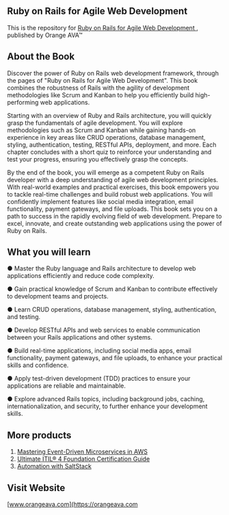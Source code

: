 ## Ruby on Rails for Agile Web Development

This is the repository for [Ruby on Rails for Agile Web Development
](https://orangeava.com/products/ruby-on-rails-for-agile-web-development), published by Orange AVA™

## About the Book
Discover the power of Ruby on Rails web development framework, through the pages of "Ruby on Rails for Agile Web Development". This book combines the robustness of Rails with the agility of development methodologies like Scrum and Kanban to help you efficiently build high-performing web applications.

Starting with an overview of Ruby and Rails architecture, you will quickly grasp the fundamentals of agile development. You will explore methodologies such as Scrum and Kanban while gaining hands-on experience in key areas like CRUD operations, database management, styling, authentication, testing, RESTful APIs, deployment, and more. Each chapter concludes with a short quiz to reinforce your understanding and test your progress, ensuring you effectively grasp the concepts.

By the end of the book, you will emerge as a competent Ruby on Rails developer with a deep understanding of agile web development principles. With real-world examples and practical exercises, this book empowers you to tackle real-time challenges and build robust web applications. You will confidently implement features like social media integration, email functionality, payment gateways, and file uploads. This book sets you on a path to success in the rapidly evolving field of web development. Prepare to excel, innovate, and create outstanding web applications using the power of Ruby on Rails.

## What you will learn
●  Master the Ruby language and Rails architecture to develop web applications efficiently and reduce code complexity.

●  Gain practical knowledge of Scrum and Kanban to contribute effectively to development teams and projects.

●  Learn CRUD operations, database management, styling, authentication, and testing.

●  Develop RESTful APIs and web services to enable communication between your Rails applications and other systems.

●  Build real-time applications, including social media apps, email functionality, payment gateways, and file uploads, to enhance your practical skills and confidence.

●  Apply test-driven development (TDD) practices to ensure your applications are reliable and maintainable.

●  Explore advanced Rails topics, including background jobs, caching, internationalization, and security, to further enhance your development skills.


## More products
1. [Mastering Event-Driven Microservices in AWS](https://orangeava.com/products/mastering-event-driven-microservices-in-aws)
2. [Ultimate ITIL® 4 Foundation Certification Guide](https://orangeava.com/products/ultimate-itil%C2%AE-4-foundation-certification-guide) 
3. [Automation with SaltStack](https://orangeava.com/products/automation-with-saltstack) 

## Visit Website 
[www.orangeava.com](https://orangeava.com
